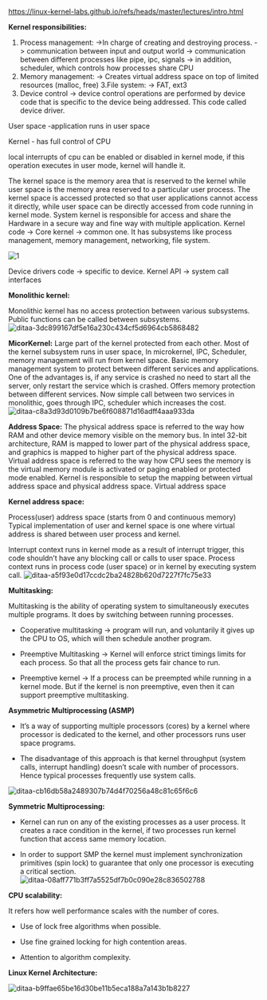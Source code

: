 https://linux-kernel-labs.github.io/refs/heads/master/lectures/intro.html

**Kernel responsibilities:**

1. Process management:
	->In charge of creating and destroying process.
	-> communication between input and output world
	-> communication between different processes like pipe, ipc, signals
	-> in addition, scheduler, which controls how processes share CPU	
2. Memory management:
    -> Creates virtual address space on top of limited resources (malloc, free)
3.File system:
	-> FAT, ext3
4. Device control 
	-> device control operations are performed by device code that is specific to the device being addressed. This code called device driver.		

User space -application runs in user space

Kernel - has full control of CPU

local interrupts of cpu can be enabled or disabled in kernel mode, if this operation executes in user mode, kernel will handle it.

The kernel space is the memory area that is reserved to the kernel while user space is the memory area reserved to a particular user process.
The kernel space is accessed protected so that user applications cannot access it directly, while user space can be directly accessed from code running in kernel mode.
System kernel is responsible for access and share the Hardware in a secure way and fine way with multiple application. 
Kernel code -> Core kernel -> common one. It has subsystems like process management, memory management, networking, file system.

![1](https://github.com/krishnaKSA/Linux-Kernel/assets/60934956/409fe845-869b-4b98-a4d3-f8873c4a138c)

Device drivers code -> specific to device.
Kernel API -> system call interfaces

**Monolithic kernel:**

Monolithic kernel has no access protection between various subsystems. Public functions can be called between subsystems.
 ![ditaa-3dc899167df5e16a230c434cf5d6964cb5868482](https://github.com/krishnaKSA/Linux-Kernel/assets/60934956/cf65a40c-6e6c-4ff5-89fa-8f237741c54d)

**MicorKernel:**
Large part of the kernel protected from each other. Most of the kernel subsystem runs in user space, 
In microkernel, IPC, Scheduler, memory management will run from kernel space. Basic memory management system to protect between different services and applications.
One of the advantages is, if any service is crashed no need to start all the server, only restart the service which is crashed.
Offers memory protection between different services. Now simple call between two services in monolithic, goes through IPC, scheduler which increases the cost. 
![ditaa-c8a3d93d0109b7be6f608871d16adff4aaa933da](https://github.com/krishnaKSA/Linux-Kernel/assets/60934956/bbb40119-eaf2-4f7b-b145-d4da34e7c19f)

**Address Space:**
The physical address space is referred to the way how RAM and other device memory visible on the memory bus. In intel 32-bit architecture, RAM is mapped to lower part of the physical address space, and graphics is mapped to higher part of the physical address space.
Virtual address space is referred to the way how CPU sees the memory is the virtual memory module is activated or paging enabled or protected mode enabled.
Kernel is responsible to setup the mapping between virtual address space and physical address space.
Virtual address space


**Kernel address space:**

Process(user) address space (starts from 0 and continuous memory)
Typical implementation of user and kernel space is one where virtual address is shared between user process and kernel.
 
Interrupt context runs in kernel mode as a result of interrupt trigger, this code shouldn’t have any blocking call or calls to user space. 
Process context runs in process code (user space) or in kernel by executing system call.
![ditaa-a5f93e0d17ccdc2ba24828b620d7227f7fc75e33](https://github.com/krishnaKSA/Linux-Kernel/assets/60934956/ef66c9a5-1f39-4481-8ba5-488783f2d390)


**Multitasking:**

Multitasking is the ability of operating system to simultaneously executes multiple programs. It does by switching between running processes.
- Cooperative multitasking -> program will run, and voluntarily it gives up the CPU to OS, which will then schedule another program. 
+ Preemptive Multitasking -> Kernel will enforce strict timings limits for each process. So that all the process gets fair chance to run. 
- Preemptive kernel -> If a process can be preempted while running in a kernel mode. But if the kernel is non preemptive, even then it can support preemptive multitasking.

**Asymmetric Multiprocessing (ASMP)**
- It’s a way of supporting multiple processors (cores) by a kernel where processor is dedicated to the kernel, and other processors runs user space programs.
+ The disadvantage of this approach is that kernel throughput (system calls, interrupt handling) doesn’t scale with number of processors. Hence typical processes frequently use system calls.

 ![ditaa-cb16db58a2489307b74d4f70256a48c81c65f6c6](https://github.com/krishnaKSA/Linux-Kernel/assets/60934956/c82c989a-7798-4ab0-b2a6-285e0b78db2e)

**Symmetric Multiprocessing:**
- Kernel can run on any of the existing processes as a user process. It creates a race condition in the kernel, if two processes run kernel function that access same memory location.
+ In order to support SMP the kernel must implement synchronization primitives (spin lock) to guarantee that only one processor is executing a critical section.
![ditaa-08aff771b3ff7a5525df7b0c090e28c836502788](https://github.com/krishnaKSA/Linux-Kernel/assets/60934956/6876a152-a3ab-4d98-a9a0-9e903e4bb82b)

 
**CPU scalability:**

It refers how well performance scales with the number of cores. 
- Use of lock free algorithms when possible.
+ Use fine grained locking for high contention areas.
- Attention to algorithm complexity.

**Linux Kernel Architecture:**


![ditaa-b9ffae65be16d30be11b5eca188a7a143b1b8227](https://github.com/krishnaKSA/Linux-Kernel/assets/60934956/eb9114c4-2cb5-40e6-bbdd-4f93e105ab4e)
 



